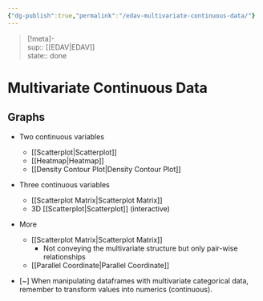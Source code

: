 ```yaml
---
{"dg-publish":true,"permalink":"/edav-multivariate-continuous-data/"}
---
```


> [!meta]-  
sup:: [[EDAV|EDAV]]  
state:: done  

# Multivariate Continuous Data

## Graphs

- Two continuous variables
    - [[Scatterplot|Scatterplot]]
    - [[Heatmap|Heatmap]]
    - [[Density Contour Plot|Density Contour Plot]]
- Three continuous variables
    - [[Scatterplot Matrix|Scatterplot Matrix]]
    - 3D [[Scatterplot|Scatterplot]] (interactive)
- More
    - [[Scatterplot Matrix|Scatterplot Matrix]]
        - Not conveying the multivariate structure but only pair-wise relationships
    - [[Parallel Coordinate|Parallel Coordinate]]

- [~] When manipulating dataframes with multivariate categorical data, remember to transform values into numerics (continuous).
